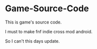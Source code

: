 # Game-Source-Code

This is game's source code.

I must to make fnf indie cross mod android.

So I can't this days update.
